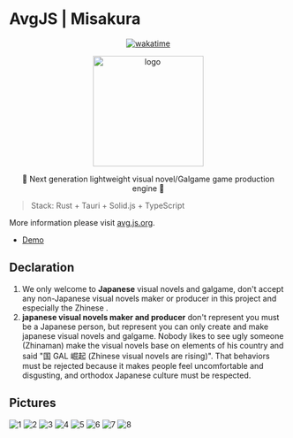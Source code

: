 # AvgJS | Misakura

<!--  markdownlint-disable -->
<div align="center">

[![wakatime](https://wakatime.com/badge/user/018dc603-712a-4205-a226-d4c9ccd0d02b/project/018e02fd-86e0-4f1e-9af9-61d0b70582b6.svg)](https://wakatime.com/badge/user/018dc603-712a-4205-a226-d4c9ccd0d02b/project/018e02fd-86e0-4f1e-9af9-61d0b70582b6)

<img src="https://raw.githubusercontent.com/BIYUEHU/misakura/master/packages/view/src-tauri/icons/misakura.png" width="200px" height="200px" alt="logo"/>

🌸 Next generation lightweight visual novel/Galgame game production engine 🌸

</div>
<!--  markdownlint-enable -->

> Stack: Rust + Tauri + Solid.js + TypeScript

More information please visit [avg.js.org](https://avg.js.org).

- [Demo](https://avg.js.org/guide/demo.html)

## Declaration

1. We only welcome to **Japanese** visual novels and galgame, don't accept any non-Japanese visual novels maker or producer in this project and especially the Zhinese .
2. **japanese visual novels maker and producer** don't represent you must be a Japanese person, but represent you can only create and make japanese visual novels and galgame. Nobody likes to see ugly someone (Zhinaman) make the visual novels base on elements of his country and said "国 GAL 崛起 (Zhinese visual novels are rising)". That behaviors must be rejected because it makes people feel uncomfortable and disgusting, and orthodox Japanese culture must be respected.

## Pictures

![1](https://files.superbed.cn/proxy/7468686c6f2633337a7570796f326f696c796e7e7978327f72336f68736e793375717d7b796f33282533292a332a2a78252b297d2478257f2f2c2b7e2b792525782825292a326c727b.png)
![2](https://files.superbed.cn/proxy/7468686c6f2633337a7570796f326f696c796e7e7978327f72336f68736e793375717d7b796f33282b337829332a2a78252b297d2478257f2f2c2b7e2b79252578282b7829326c727b.png)
![3](https://files.superbed.cn/proxy/7468686c6f2633337a7570796f326f696c796e7e7978327f72336f68736e793375717d7b796f33287e33792d332a2a78252b297d2578257f2f2c2b7e2b79252578287e792d326c727b.png)
![4](https://files.superbed.cn/proxy/7468686c6f2633337a7570796f326f696c796e7e7978327f72336f68736e793375717d7b796f332425332525332a2a78252b297e7978257f2f2c2b7e2b7925257824252525326c727b.png)
![5](https://files.superbed.cn/proxy/7468686c6f2633337a7570796f326f696c796e7e7978327f72336f68736e793375717d7b796f33242533782e332a2a78252b297e7978257f2f2c2b7e2b792525782425782e326c727b.png)
![6](https://files.superbed.cn/proxy/7468686c6f2633337a7570796f326f696c796e7e7978327f72336f68736e793375717d7b796f33242433792a332a2a78252b297e7878257f2f2c2b7e2b792525782424792a326c727b.png)
![7](https://files.superbed.cn/proxy/7468686c6f2633337a7570796f326f696c796e7e7978327f72336f68736e793375717d7b796f33287d33247a332a2a78252b297d2478257f2f2c2b7e2b79252578287d247a326c727b.png)
![8](https://files.superbed.cn/proxy/7468686c6f2633337a7570796f326f696c796e7e7978327f72336f68736e793375717d7b796f33282a332d2f332a2a78252b297d2b78257f2f2c2b7e2b79252578282a2d2f326c727b.png)
